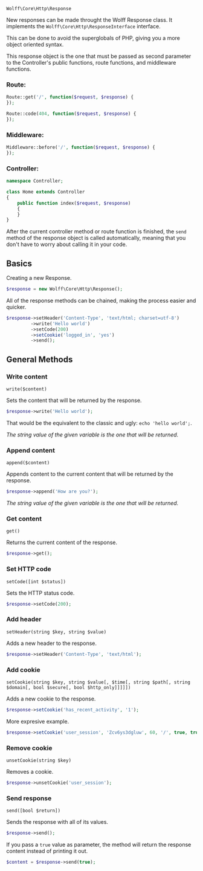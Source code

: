`Wolff\Core\Http\Response`

New responses can be made throught the Wolff Response class. It implements the `Wolff\Core\Http\ResponseInterface` interface.

This can be done to avoid the superglobals of PHP, giving you a more object oriented syntax.

This response object is the one that must be passed as second parameter to the Controller's public functions, route functions, and middleware functions.

### Route:
```php
Route::get('/', function($request, $response) {
});

Route::code(404, function($request, $response) {
});
```

### Middleware:
```php
Middleware::before('/', function($request, $response) {
});
```

### Controller:
```php
namespace Controller;

class Home extends Controller
{
    public function index($request, $response)
    {
    }
}
```

After the current controller method or route function is finished, the `send` method of the response object is called automatically, meaning that you don't have to worry about calling it in your code.

## Basics

Creating a new Response.

```php
$response = new Wolff\Core\Http\Response();
```

All of the response methods can be chained, making the process easier and quicker.

```php
$response->setHeader('Content-Type', 'text/html; charset=utf-8')
         ->write('Hello world')
         ->setCode(200)
         ->setCookie('logged_in', 'yes')
         ->send();
```

## General Methods

### Write content

`write($content)`

Sets the content that will be returned by the response.

```php
$response->write('Hello world');
```

That would be the equivalent to the classic and ugly: `echo 'hello world';`.

_The string value of the given variable is the one that will be returned._

### Append content

`append($content)`

Appends content to the current content that will be returned by the response.

```php
$response->append('How are you?');
```

_The string value of the given variable is the one that will be returned._

### Get content

`get()`

Returns the current content of the response.

```php
$response->get();
```

### Set HTTP code

`setCode([int $status])`

Sets the HTTP status code.

```php
$response->setCode(200);
```

### Add header

`setHeader(string $key, string $value)`

Adds a new header to the response.

```php
$response->setHeader('Content-Type', 'text/html');
```

### Add cookie

`setCookie(string $key, string $value[, $time[, string $path[, string $domain[, bool $secure[, bool $http_only]]]]])`

Adds a new cookie to the response.

```php
$response->setCookie('has_recent_activity', '1');
```

More expresive example.

```php
$response->setCookie('user_session', 'Zcv6ys3dgluw', 60, '/', true, true);
```

### Remove cookie

`unsetCookie(string $key)`

Removes a cookie.

```php
$response->unsetCookie('user_session');
```

### Send response

`send([bool $return])`

Sends the response with all of its values.

```php
$response->send();
```

If you pass a `true` value as parameter, the method will return the response content instead of printing it out.

```php
$content = $response->send(true);
```

